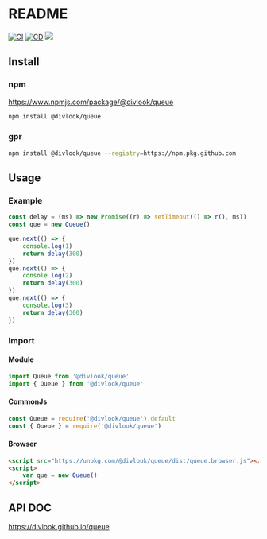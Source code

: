 # README

[![CI](https://github.com/divlook/queue/actions/workflows/ci.yml/badge.svg)](https://github.com/divlook/queue/actions/workflows/ci.yml)
[![CD](https://github.com/divlook/queue/actions/workflows/cd.yml/badge.svg)](https://github.com/divlook/queue/actions/workflows/cd.yml)
[![](https://img.shields.io/github/v/release/divlook/queue)](https://github.com/divlook/queue/releases)

## Install

### npm

https://www.npmjs.com/package/@divlook/queue

```bash
npm install @divlook/queue
```

### gpr

```bash
npm install @divlook/queue --registry=https://npm.pkg.github.com
```

## Usage

### Example

```ts
const delay = (ms) => new Promise((r) => setTimeout(() => r(), ms))
const que = new Queue()

que.next(() => {
    console.log(1)
    return delay(300)
})
que.next(() => {
    console.log(2)
    return delay(300)
})
que.next(() => {
    console.log(3)
    return delay(300)
})
```

### Import

#### Module

```ts
import Queue from '@divlook/queue'
import { Queue } from '@divlook/queue'
```

#### CommonJs

```ts
const Queue = require('@divlook/queue').default
const { Queue } = require('@divlook/queue')
```

#### Browser

```html
<script src="https://unpkg.com/@divlook/queue/dist/queue.browser.js"></script>
<script>
    var que = new Queue()
</script>
```

## API DOC

https://divlook.github.io/queue
